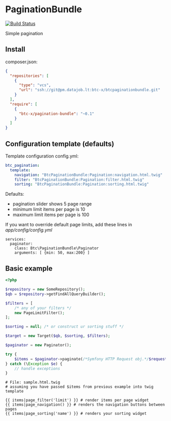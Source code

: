 PaginationBundle
===============================
[![Build Status](http://drone.datajob.lt/deathstar.datajob.lt/php/pagination-bundle/status.svg?branch=master)](http://drone.datajob.lt/deathstar.datajob.lt/php/pagination-bundle)

Simple pagination

## Install

composer.json:

``` json
{
  "repositories": [
    {
      "type": "vcs",
      "url": "ssh://git@pm.datajob.lt:btc-x/btcpaginationbundle.git"
    }
  ],
  "require": [
    {
      "btc-x/pagination-bundle": "~0.1"
    }
  ]
}
```


## Configuration template (defaults)

Template configuration config.yml:

``` yaml
btc_pagination:
  template:
    navigation: "BtcPaginationBundle:Pagination:navigation.html.twig"
    filter: "BtcPaginationBundle:Pagination:filter.html.twig"
    sorting: "BtcPaginationBundle:Pagination:sorting.html.twig"

```

Defaults:

 *  pagination slider shows 5 page range
 *  minimum limit items per page is 10
 *  maximum limit items per page is 100

If you want to override default page limits, add these lines in *app/config/config.yml*

```
services:
  paginator:
    class: Btc\PaginationBundle\Paginator
    arguments: [ {min: 50, max:200} ]
```

## Basic example
``` php
<?php

$repository = new SomeRepository();
$qb = $repository->getFindAllQueryBuilder();

$filters = [
    /* any of your filters */
    new PageLimitFilter();
];

$sorting = null; /* or construct ur sorting stuff */

$target = new Target($qb, $sorting, $filters);

$paginator = new Paginator();

try {
    $items = $paginator->paginate(/*Symfony HTTP Request obj.*/$request, $target);
} catch (\Exception $e) {
    // handle exceptions
}


```

``` twig
# File: sample.html.twig
# assuming you have passed $items from previous example into twig template

{{ items|page_filter('limit') }} # render items per page widget
{{ items|page_navigation() }} # renders the navigation buttons between pages
{{ items|page_sorting('name') }} # renders your sorting widget

```
